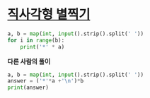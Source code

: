 # [직사각형 별찍기](https://programmers.co.kr/learn/courses/30/lessons/12969)

```python
a, b = map(int, input().strip().split(' '))
for i in range(b):
    print('*' * a)
```

**다른 사람의 풀이**

```python
a, b = map(int, input().strip().split(' '))
answer = ('*'*a +'\n')*b
print(answer)
```
